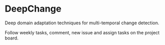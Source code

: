 # DeepChange
Deep domain adaptation techniques for multi-temporal change detection. 

Follow weekly tasks, comment, new issue and assign tasks on the project board.
